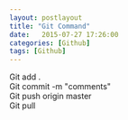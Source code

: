 ```yaml
---
layout: postlayout
title: "Git Command"
date:   2015-07-27 17:26:00 
categories: [Github]
tags: [Github]
---
```

  Git add .<br />
  Git commit -m "comments"<br />
  Git push origin master<br />
  Git pull<br />